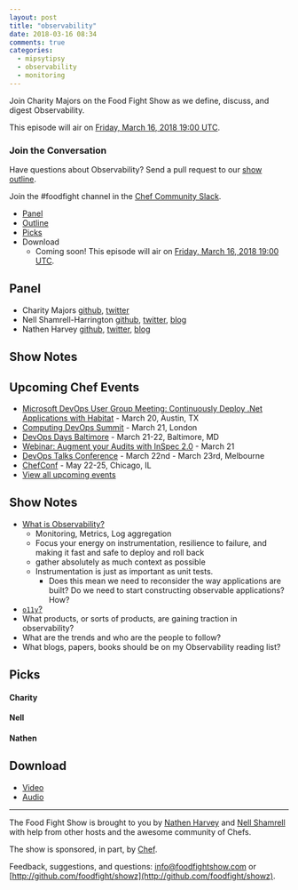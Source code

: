```yaml
---
layout: post
title: "observability"
date: 2018-03-16 08:34
comments: true
categories:
  - mipsytipsy
  - observability
  - monitoring
---
```


Join Charity Majors on the Food Fight Show as we define, discuss, and digest
Observability.

This episode will air on [Friday, March 16, 2018 19:00 UTC](http://everytimezone.com/#2018-3-16,420,cn3).

### Join the Conversation

Have questions about Observability?  Send a pull request to our [show outline](https://github.com/foodfight/showz/blob/master/scripts/episode-115-observability.md).

Join the \#foodfight channel in the [Chef Community Slack](http://community-slack.chef.io/).

<!-- more -->

* [Panel](/2018/03/observability.html#panel)
* [Outline](/2018/03/observability.html#outline)
* [Picks](/2018/03/observability.html#picks)
* Download
  * Coming soon!  This episode will air on [Friday, March 16, 2018 19:00 UTC](http://everytimezone.com/#2018-3-16,420,cn3).


Panel<a name="panel"></a>
-----

* Charity Majors [github](https://github.com/charity), [twitter](https://twitter.com/mipsytipsy)
* Nell Shamrell-Harrington [github](https://github.com/nellshamrell), [twitter](https://twitter.com/nellshamrell), [blog](http://nellshamrell.com/)
* Nathen Harvey [github](http://github.com/nathenharvey), [twitter](http://twitter.com/nathenharvey), [blog](http://nathenharvey.com)

Show Notes<a name="outline"></a>
-------

## Upcoming Chef Events

* [Microsoft DevOps User Group Meeting: Continuously Deploy .Net Applications with Habitat](https://events.chef.io/events/microsoft-devops-user-group-meeting-continuously-deploy-net-applications-habitat/) - March 20, Austin, TX
* [Computing DevOps Summit](https://events.chef.io/events/computing-devops-summit-2/) - March 21, London
* [DevOps Days Baltimore](https://events.chef.io/events/devops-days-baltimore/) - March 21-22, Baltimore, MD
* [Webinar: Augment your Audits with InSpec 2.0](https://events.chef.io/events/webinar-augment-audits-inspec-2-0/) - March 21
* [DevOps Talks Conference](https://events.chef.io/events/devops-talks-conference/) - March 22nd - March 23rd, Melbourne
* [ChefConf](https://chefconf.chef.io/) - May 22-25, Chicago, IL
* [View all upcoming events](https://events.chef.io/)


## Show Notes

* [What is Observability?](https://honeycomb.io/observability/)
  * Monitoring, Metrics, Log aggregation
  * Focus your energy on instrumentation, resilience to failure, and making it fast and safe to deploy and roll back
  * gather absolutely as much context as possible
  * Instrumentation is just as important as unit tests.
    * Does this mean we need to reconsider the way applications are built?  Do we need to start constructing observable applications?  How?
* [`o11y`?](https://twitter.com/copyconstruct/status/908493669518290944?lang=en)
* What products, or sorts of products, are gaining traction in observability?
* What are the trends and who are the people to follow?
* What blogs, papers, books should be on my Observability reading list?


Picks<a name="picks"></a>
-----

#### Charity

#### Nell


#### Nathen


Download
--------
* [Video](https://www.youtube.com/watch?v=pz7pG6v8F2g)
* [Audio](http://traffic.libsyn.com/foodfight/FFS114.mp3)

<hr />

The Food Fight Show is brought to you by [Nathen Harvey](https://twitter.com/nathenharvey) and [Nell Shamrell](https://twitter.com/nellshamrell) with help from other hosts and the awesome community of Chefs.

The show is sponsored, in part, by [Chef](http://www.chef.io).

Feedback, suggestions, and questions:  [info@foodfightshow.com](mailto:info@foodfightshow.com) or  [http://github.com/foodfight/showz](http://github.com/foodfight/showz).

